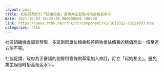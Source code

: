 ```yaml
---
layout: post
title: 社協促政府訂「起始租金」避免業主起租時抬高租金水平
date: 2021-10-03 18:22:09.000000000 +08:00
link: https://news.rthk.hk/rthk/ch/component/k2/1613312-20211003.htm
categories: rthk
---
```


社區組織協會調查發現，多區劏房單位租金較差餉物業估價署的租值高出一倍至近五倍不等。

社協促請，政府為正審議的劏房租管條例草案加入修訂，訂立「起始租金」，避免業主起租時抬高租金水平。
